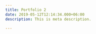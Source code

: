 ```yaml
---
title: Portfolio 2
date: 2019-05-12T12:14:34.000+06:00
description: This is meta description.

---
```

